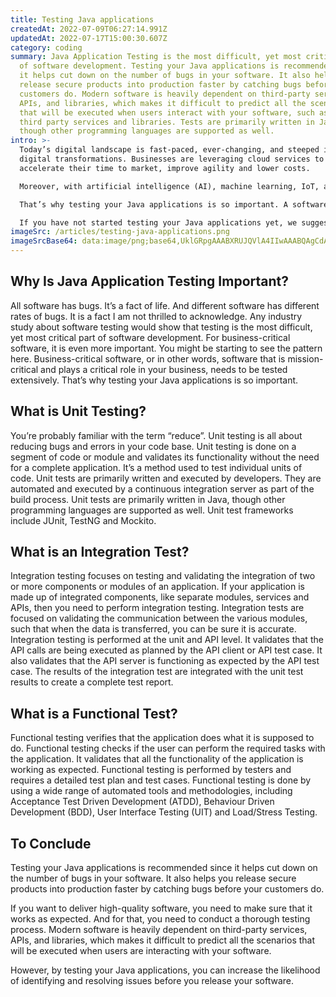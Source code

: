 ```yaml
---
title: Testing Java applications
createdAt: 2022-07-09T06:27:14.991Z
updatedAt: 2022-07-17T15:00:30.607Z
category: coding
summary: Java Application Testing is the most difficult, yet most critical part
  of software development. Testing your Java applications is recommended since
  it helps cut down on the number of bugs in your software. It also helps you
  release secure products into production faster by catching bugs before your
  customers do. Modern software is heavily dependent on third-party services,
  APIs, and libraries, which makes it difficult to predict all the scenarios
  that will be executed when users interact with your software, such as using
  third party services and libraries. Tests are primarily written in Java,
  though other programming languages are supported as well.
intro: >-
  Today’s digital landscape is fast-paced, ever-changing, and steeped in
  digital transformations. Businesses are leveraging cloud services to
  accelerate their time to market, improve agility and lower costs. 

  Moreover, with artificial intelligence (AI), machine learning, IoT, and other advanced technologies enabling businesses to harness big data for predictive insights and automated processes—the moment has never been more opportune for businesses to leverage these transformative technologies.

  That’s why testing your Java applications is so important. A software tester conducts tests to evaluate the quality of software or website features by giving users different possible inputs and measuring the outputs against a pre-determined expectation. Software testers attempt to find bugs before your users do. They are like Quality Control for software development. Their job is to make sure that every piece of code meets its functional specifications, whether it’s user authentication or any other feature of your application.

  If you have not started testing your Java applications yet, we suggest you start soon!
imageSrc: /articles/testing-java-applications.png
imageSrcBase64: data:image/png;base64,UklGRpgAAABXRUJQVlA4IIwAAABQAgCdASoKAAoAAUAmJbACdFkACcvL+4jIBAAA/vj1f/j483DDtiP4ibvuO/T2p/LCWG/qmc//ZzoePS/aTPk+edNQ33urzF2v644NJ/e9SiJU30uBD+fzR+DScRaP3H57XQ8BktaZzigXS1szEpJE8G/xhjgxfdsnuw076KH8oF82bNfv31LyhlgAAA==
---
```


## Why Is Java Application Testing Important?

All software has bugs. It’s a fact of life. And different software has different rates of bugs. It is a fact I am not thrilled to acknowledge.
Any industry study about software testing would show that testing is the most difficult, yet most critical part of software development.
For business-critical software, it is even more important.
You might be starting to see the pattern here. Business-critical software, or in other words, software that is mission-critical and plays a critical role in your business, needs to be tested extensively.
That’s why testing your Java applications is so important.

## What is Unit Testing?

You’re probably familiar with the term “reduce”. Unit testing is all about reducing bugs and errors in your code base.
Unit testing is done on a segment of code or module and validates its functionality without the need for a complete application. It’s a method used to test individual units of code.
Unit tests are primarily written and executed by developers. They are automated and executed by a continuous integration server as part of the build process.
Unit tests are primarily written in Java, though other programming languages are supported as well.
Unit test frameworks include JUnit, TestNG and Mockito.

## What is an Integration Test?

Integration testing focuses on testing and validating the integration of two or more components or modules of an application. If your application is made up of integrated components, like separate modules, services and APIs, then you need to perform integration testing. Integration tests are focused on validating the communication between the various modules, such that when the data is transferred, you can be sure it is accurate.
Integration testing is performed at the unit and API level. It validates that the API calls are being executed as planned by the API client or API test case. It also validates that the API server is functioning as expected by the API test case.
The results of the integration test are integrated with the unit test results to create a complete test report.

## What is a Functional Test?

Functional testing verifies that the application does what it is supposed to do.
Functional testing checks if the user can perform the required tasks with the application. It validates that all the functionality of the application is working as expected.
Functional testing is performed by testers and requires a detailed test plan and test cases.
Functional testing is done by using a wide range of automated tools and methodologies, including Acceptance Test Driven Development (ATDD), Behaviour Driven Development (BDD), User Interface Testing (UIT) and Load/Stress Testing.

## To Conclude

Testing your Java applications is recommended since it helps cut down on the number of bugs in your software. It also helps you release secure products into production faster by catching bugs before your customers do.

If you want to deliver high-quality software, you need to make sure that it works as expected. And for that, you need to conduct a thorough testing process. Modern software is heavily dependent on third-party services, APIs, and libraries, which makes it difficult to predict all the scenarios that will be executed when users are interacting with your software.

However, by testing your Java applications, you can increase the likelihood of identifying and resolving issues before you release your software.
